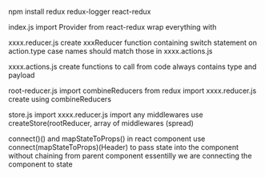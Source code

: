 
npm install redux redux-logger react-redux

index.js
	import Provider from react-redux
	wrap everything with <Provider> 

xxxx.reducer.js
	create xxxReducer function containing switch statement on action.type
	case names should match those in xxxx.actions.js

xxxx.actions.js
	create functions to call from code
	always contains type and payload

root-reducer.js
	import combineReducers from redux
	import xxxx.reducer.js
	create using combineReducers

store.js
	import xxxx.reducer.js
	import any middlewares
	use createStore(rootReducer, array of middlewares (spread)

connect()() and mapStateToProps()
	in react component use connect(mapStateToProps)(Header) to pass state into the component without chaining from parent component
	essentilly we are connecting the component to state